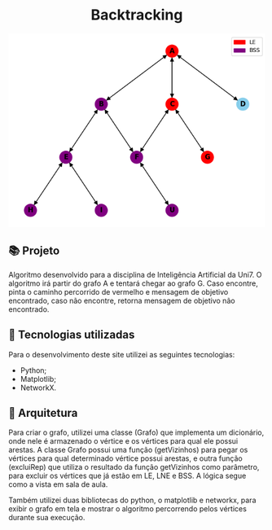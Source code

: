 <h1 align="center">
  Backtracking
</h1>

![Resultado final do projeto](.github/grafo.png)

## 📚 Projeto

Algoritmo desenvolvido para a disciplina de Inteligência Artificial da Uni7. O algoritmo irá partir do grafo A e tentará chegar ao grafo G. Caso encontre, pinta o caminho percorrido de vermelho e mensagem de objetivo encontrado, caso não encontre, retorna mensagem de objetivo não encontrado.

## 💼 Tecnologias utilizadas

Para o desenvolvimento deste site utilizei as seguintes tecnologias:

- Python;
- Matplotlib;
- NetworkX.

## 🔧 Arquitetura

Para criar o grafo, utilizei uma classe (Grafo) que implementa um dicionário, onde nele é armazenado o vértice e os vértices para qual ele possui arestas. A classe Grafo possui uma função (getVizinhos) para pegar os vértices para qual determinado vértice possui arestas, e outra função (excluiRep) que utiliza o resultado da função getVizinhos como parâmetro, para excluir os vértices que já estão em LE, LNE e BSS. A lógica segue como a vista em sala de aula.

Também utilizei duas bibliotecas do python, o matplotlib e networkx, para exibir o grafo em tela e mostrar o algoritmo percorrendo pelos vértices durante sua execução.
